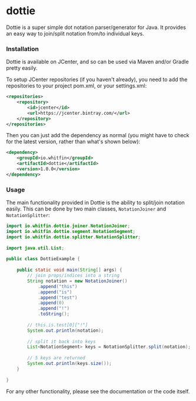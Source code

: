 # dottie

Dottie is a super simple dot notation parser/generator for Java. It provides an easy way to join/split notation from/to individual keys.

### Installation

Dottie is available on JCenter, and so can be used via Maven and/or Gradle pretty easily.

To setup JCenter repositories (if you haven't already), you need to add the repositories to your project pom.xml, or your settings.xml:

```xml
<repositories>
    <repository>
        <id>jcenter</id>
        <url>https://jcenter.bintray.com/</url>
    </repository>
</repositories>
```

Then you can just add the dependency as normal (you might have to check for the latest version, rather than what's shown below):

```xml
<dependency>
    <groupId>io.whitfin</groupId>
    <artifactId>dottie</artifactId>
    <version>1.0.0</version>
</dependency>
```

### Usage

The main functionality provided in Dottie is the ability to split/join notation easily. This can be done by two main classes, `NotationJoiner` and `NotationSplitter`:

```java
import io.whitfin.dottie.joiner.NotationJoiner;
import io.whitfin.dottie.segment.NotationSegment;
import io.whitfin.dottie.splitter.NotationSplitter;
    
import java.util.List;
    
public class DottieExample {
    
    public static void main(String[] args) {
        // join props/indices into a string
        String notation = new NotationJoiner()
            .append("this")
            .append("is")
            .append("test")
            .append(0)
            .append("!")
            .toString();
            
        // this.is.test[0]["!"]
        System.out.println(notation);
        
        // split it back into keys
        List<NotationSegment> keys = NotationSplitter.split(notation);
        
        // 5 keys are returned
        System.out.println(keys.size());
    }
    
}
```

For any other functionality, please see the documentation or the code itself.